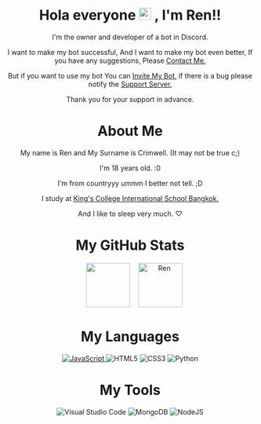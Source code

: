 <div align="center" >
  
# Hola everyone <a href="https://www.gautamkrishnar.com/"><img src="https://media.giphy.com/media/hvRJCLFzcasrR4ia7z/giphy.gif" width="25px" height="25px"></a> , I'm Ren!!

I'm the owner and developer of a bot in Discord.

I want to make my bot successful,  And I want to make my bot even better,  If you have any suggestions, Please [Contact Me.](https://discord.gg/FzECNwmfJS) 

But if you want to use my bot  You can [Invite My Bot,](https://discord.com/oauth2/authorize?client_id=943496901356052500&permissions=517006163191&scope=bot%20applications.commands) if there is a bug please notify the [Support Server.](https://discord.gg/MATK5fQnRu)

Thank you for your support in advance.

# About Me

My name is Ren and My Surname is Crimwell. (It may not be true c;)

I'm 18 years old. :0

I'm from countryyy ummm I better not tell. ;D

I study at [King's College International School Bangkok.](https://www.kingsbangkok.ac.th/en)

And I like to sleep very much. ♡︎

# My GitHub Stats

ㅤ <img height="90px" src="https://github-readme-stats.vercel.app/api?username=RenCrimwell&show_icons=true&count_private=true&theme=tokyonight" />&nbsp;ㅤ<img height="90px" src="https://github-readme-stats.vercel.app/api/top-langs/?username=RenCrimwell&layout=compact&count_private=true&theme=tokyonight" alt="Ren"/>

# My Languages

<a href="https://developer.mozilla.org/en-US/docs/Learn/JavaScript/First_steps/What_is_JavaScript" target="blank"> ![JavaScript](https://img.shields.io/badge/javascript-%23323330.svg?style=for-the-badge&logo=javascript&logoColor=%23F7DF1E) </a>
![HTML5](https://img.shields.io/badge/html5-%23E34F26.svg?style=for-the-badge&logo=html5&logoColor=white)
![CSS3](https://img.shields.io/badge/css3-%231572B6.svg?style=for-the-badge&logo=css3&logoColor=white) 
![Python](https://img.shields.io/badge/python-3670A0?style=for-the-badge&logo=python&logoColor=ffdd54) 

# My Tools

![Visual Studio Code](https://img.shields.io/badge/Visual%20Studio%20Code-0078d7.svg?style=for-the-badge&logo=visual-studio-code&logoColor=white)
![MongoDB](https://img.shields.io/badge/mongodb-47A248?style=for-the-badge&logo=mongodb&logoColor=white)
![NodeJS](https://img.shields.io/badge/node.js-6DA55F?style=for-the-badge&logo=node.js&logoColor=white) 


